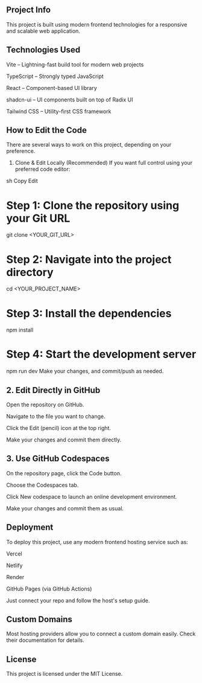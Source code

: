 ## Project Info
This project is built using modern frontend technologies for a responsive and scalable web application.

## Technologies Used
Vite – Lightning-fast build tool for modern web projects

TypeScript – Strongly typed JavaScript

React – Component-based UI library

shadcn-ui – UI components built on top of Radix UI

Tailwind CSS – Utility-first CSS framework

## How to Edit the Code
There are several ways to work on this project, depending on your preference.

1. Clone & Edit Locally (Recommended)
If you want full control using your preferred code editor:

sh
Copy
Edit
# Step 1: Clone the repository using your Git URL
git clone <YOUR_GIT_URL>

# Step 2: Navigate into the project directory
cd <YOUR_PROJECT_NAME>

# Step 3: Install the dependencies
npm install

# Step 4: Start the development server
npm run dev
Make your changes, and commit/push as needed.

## 2. Edit Directly in GitHub
Open the repository on GitHub.

Navigate to the file you want to change.

Click the Edit (pencil) icon at the top right.

Make your changes and commit them directly.

## 3. Use GitHub Codespaces
On the repository page, click the Code button.

Choose the Codespaces tab.

Click New codespace to launch an online development environment.

Make your changes and commit them as usual.

## Deployment
To deploy this project, use any modern frontend hosting service such as:

Vercel

Netlify

Render

GitHub Pages (via GitHub Actions)

Just connect your repo and follow the host's setup guide.

## Custom Domains
Most hosting providers allow you to connect a custom domain easily. Check their documentation for details.

## License
This project is licensed under the MIT License.


